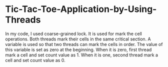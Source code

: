 # Tic-Tac-Toe-Application-by-Using-Threads

In my code, I used coarse-grained lock. It is used for mark the cell operations. Both threads mark
their cells in the same critical section. A variable is used so that two threads can mark the cells in
order. The value of this variable is set as zero at the beginning. When it is zero, first thread mark a
cell and set count value as 1. When it is one, second thread mark a cell and set count value as 0.
